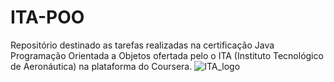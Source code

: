# ITA-POO
Repositório destinado as tarefas realizadas na certificação Java Programação Orientada a Objetos ofertada pelo o ITA (Instituto Tecnológico de Aeronáutica) na plataforma do Coursera.
![ITA_logo](https://user-images.githubusercontent.com/82980056/156081195-3aa14a1f-5122-46e8-be8d-6a5013800ed1.png)
